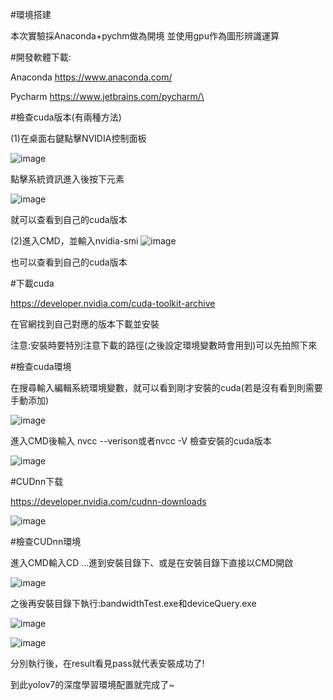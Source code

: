 #環境搭建

本次實驗採Anaconda+pychm做為開境
並使用gpu作為圖形辨識運算

#開發軟體下載:

Anaconda https://www.anaconda.com/

Pycharm https://www.jetbrains.com/pycharm/\


#檢查cuda版本(有兩種方法)

(1)在桌面右鍵點擊NVIDIA控制面板

![image](https://github.com/Pp7887139/my-ros-drone-note/assets/134500400/e6c4748d-a0a5-4903-8ea2-fafa3bc84101)

點擊系統資訊進入後按下元素

![image](https://github.com/Pp7887139/my-ros-drone-note/assets/134500400/5da77aae-82fd-49b8-8e32-58ee3c4a739a)

就可以查看到自己的cuda版本

(2)進入CMD，並輸入nvidia-smi
![image](https://github.com/Pp7887139/my-ros-drone-note/assets/134500400/c78eeb50-0c9d-4324-8571-702383e277d2)

也可以查看到自己的cuda版本


#下載cuda

https://developer.nvidia.com/cuda-toolkit-archive

在官網找到自己對應的版本下載並安裝

注意:安裝時要特別注意下載的路徑(之後設定環境變數時會用到)可以先拍照下來

#檢查cuda環境

在搜尋輸入編輯系統環境變數，就可以看到剛才安裝的cuda(若是沒有看到則需要手動添加)

![image](https://github.com/Pp7887139/my-ros-drone-note/assets/134500400/4e2aaa56-5660-448c-ba4b-c7d467576d0e)

進入CMD後輸入 nvcc --verison或者nvcc -V 檢查安裝的cuda版本

![image](https://github.com/Pp7887139/my-ros-drone-note/assets/134500400/806fdd40-c7ff-48c5-b9e4-c931addd4f23)

#CUDnn下载

https://developer.nvidia.com/cudnn-downloads

![image](https://github.com/Pp7887139/my-ros-drone-note/assets/134500400/97493673-eb1b-47f2-b0fe-16902d5196f5)

#檢查CUDnn環境

進入CMD輸入CD ...進到安裝目錄下、或是在安裝目錄下直接以CMD開啟

![image](https://github.com/Pp7887139/my-ros-drone-note/assets/134500400/652b5d08-10f6-4391-9b34-d5ebd16c0eb4)

之後再安裝目錄下執行:bandwidthTest.exe和deviceQuery.exe

![image](https://github.com/Pp7887139/my-ros-drone-note/assets/134500400/f394e8e8-9c64-4c1f-bc9f-7a5c73826dbf)

![image](https://github.com/Pp7887139/my-ros-drone-note/assets/134500400/610953e5-1935-43b8-945f-30842c8fd17d)

分別執行後，在result看見pass就代表安裝成功了!

到此yolov7的深度學習環境配置就完成了~







